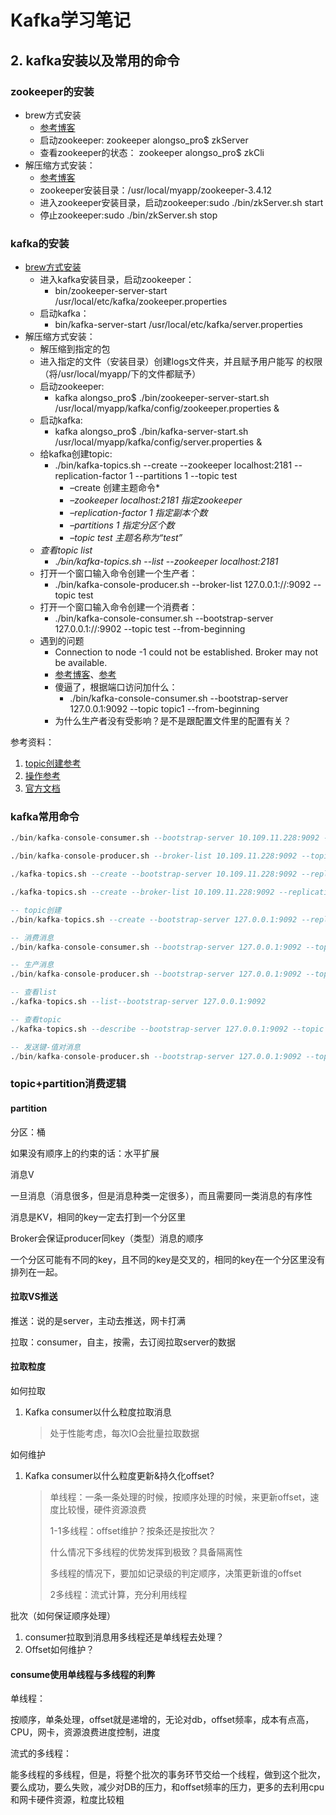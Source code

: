 # Kafka学习笔记

## 2. kafka安装以及常用的命令

### zookeeper的安装

- brew方式安装
  - [参考博客](https://blog.csdn.net/jxq0816/article/details/78586555)
  - 启动zookeeper: zookeeper alongso_pro$ zkServer
  - 查看zookeeper的状态： zookeeper alongso_pro$ zkCli
- 解压缩方式安装：
  - [参考博客](https://blog.csdn.net/qi49125/article/details/60779877)
  - zookeeper安装目录：/usr/local/myapp/zookeeper-3.4.12
  - 进入zookeeper安装目录，启动zookeeper:sudo ./bin/zkServer.sh start
  - 停止zookeeper:sudo ./bin/zkServer.sh stop





### kafka的安装

- [brew方式安装](https://blog.csdn.net/u010046908/article/details/62229015)
  - 进入kafka安装目录，启动zookeeper：
    - bin/zookeeper-server-start /usr/local/etc/kafka/zookeeper.properties
  - 启动kafka：
    - bin/kafka-server-start /usr/local/etc/kafka/server.properties
- 解压缩方式安装：
  - 解压缩到指定的包
  - 进入指定的文件（安装目录）创建logs文件夹，并且赋予用户能写 的权限（将/usr/local/myapp/下的文件都赋予）
  - 启动zookeeper:
    - kafka alongso_pro$ ./bin/zookeeper-server-start.sh /usr/local/myapp/kafka/config/zookeeper.properties &
  - 启动kafka:
    - kafka alongso_pro$ ./bin/kafka-server-start.sh /usr/local/myapp/kafka/config/server.properties &
  - 给kafka创建topic:
    - ./bin/kafka-topics.sh --create --zookeeper localhost:2181 --replication-factor 1 --partitions 1 --topic test
      - –create 创建主题命令*
      - *–zookeeper localhost:2181 指定zookeeper*
      - *–replication-factor 1 指定副本个数*
      - *–partitions 1 指定分区个数*
      - *–topic test 主题名称为“test”*
  - *查看topic list*
    - .*/bin/kafka*-*topics.sh* --*list* --*zookeeper* *localhost:2181*
  - 打开一个窗口输入命令创建一个生产者：
    - ./bin/kafka-console-producer.sh --broker-list 127.0.0.1://:9092 --topic test
  - 打开一个窗口输入命令创建一个消费者：
    - ./bin/kafka-console-consumer.sh --bootstrap-server 127.0.0.1://:9902 --topic test --from-beginning
  - 遇到的问题
    - Connection to node -1 could not be established. Broker may not be available.
    - [参考博客](https://blog.csdn.net/getyouwant/article/details/79000524)、[参考](https://blog.51cto.com/ipcpu/2089105)
    - 傻逼了，根据端口访问加什么：
      -  ./bin/kafka-console-consumer.sh --bootstrap-server 127.0.0.1:9092 --topic topic1 --from-beginning
    - 为什么生产者没有受影响？是不是跟配置文件里的配置有关？

参考资料：

1. [topic创建参考](https://support.huaweicloud.com/usermanual-kafka/kafka-ug-180604018.html#kafka-ug-180604018__section1623746152018)
2. [操作参考](https://segmentfault.com/a/1190000021586525)
3. [官方文档](http://kafka.apache.org/documentation.html#introduction)



### kafka常用命令

```sql
./bin/kafka-console-consumer.sh --bootstrap-server 10.109.11.228:9092 --topic edg_course_info_change --from-beginning

./bin/kafka-console-producer.sh --broker-list 10.109.11.228:9092 --topic edg_course_info_change --property parse.key=true

./kafka-topics.sh --create --bootstrap-server 10.109.11.228:9092 --replication-factor 1 --partitions 1 --topic test

./kafka-topics.sh --create --broker-list 10.109.11.228:9092 --replication-factor 1 --partitions 1 --topic test

-- topic创建
./bin/kafka-topics.sh --create --bootstrap-server 127.0.0.1:9092 --replication-factor 1 --partitions 1 --topic test

-- 消费消息
./bin/kafka-console-consumer.sh --bootstrap-server 127.0.0.1:9092 --topic test --from-beginning

-- 生产消息
./bin/kafka-console-producer.sh --bootstrap-server 127.0.0.1:9092 --topic adaplearn-user-history-erase

-- 查看list
./kafka-topics.sh --list--bootstrap-server 127.0.0.1:9092

-- 查看topic
./kafka-topics.sh --describe --bootstrap-server 127.0.0.1:9092 --topic adaplearn-practice-question-crate

-- 发送键-值对消息
./bin/kafka-console-producer.sh --bootstrap-server 127.0.0.1:9092 --topic adaplearn-practice-question-crate --property parse.key=true
```





### topic+partition消费逻辑

#### partition

分区：桶

如果没有顺序上的约束的话：水平扩展

消息V

一旦消息（消息很多，但是消息种类一定很多），而且需要同一类消息的有序性

消息是KV，相同的key一定去打到一个分区里

Broker会保证producer同key（类型）消息的顺序

一个分区可能有不同的key，且不同的key是交叉的，相同的key在一个分区里没有排列在一起。



#### 拉取VS推送

推送：说的是server，主动去推送，网卡打满

拉取：consumer，自主，按需，去订阅拉取server的数据



#### 拉取粒度

如何拉取

1. Kafka consumer以什么粒度拉取消息

   >处于性能考虑，每次IO会批量拉取数据

如何维护

1. Kafka consumer以什么粒度更新&持久化offset?

   > 单线程：一条一条处理的时候，按顺序处理的时候，来更新offset，速度比较慢，硬件资源浪费
   >
   > 1-1多线程：offset维护？按条还是按批次？
   >
   > 什么情况下多线程的优势发挥到极致？具备隔离性
   >
   > 多线程的情况下，要加如记录级的判定顺序，决策更新谁的offset
   >
   > 2多线程：流式计算，充分利用线程



批次（如何保证顺序处理）

1. consumer拉取到消息用多线程还是单线程去处理？
2. Offset如何维护？



#### consume使用单线程与多线程的利弊

单线程：

按顺序，单条处理，offset就是递增的，无论对db，offset频率，成本有点高，CPU，网卡，资源浪费进度控制，进度

流式的多线程：

能多线程的多线程，但是，将整个批次的事务环节交给一个线程，做到这个批次，要么成功，要么失败，减少对DB的压力，和offset频率的压力，更多的去利用cpu和网卡硬件资源，粒度比较粗





